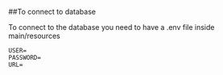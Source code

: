 ##To connect to database

To connect to the database you need to have a .env file inside main/resources

``USER=`` <br>
``PASSWORD=`` <br>
``URL=`` <br>
